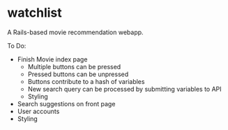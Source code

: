 # watchlist
A Rails-based movie recommendation webapp.

To Do:
- Finish Movie index page
  - Multiple buttons can be pressed
  - Pressed buttons can be unpressed
  - Buttons contribute to a hash of variables
  - New search query can be processed by submitting variables to API
  - Styling
- Search suggestions on front page
- User accounts
- Styling